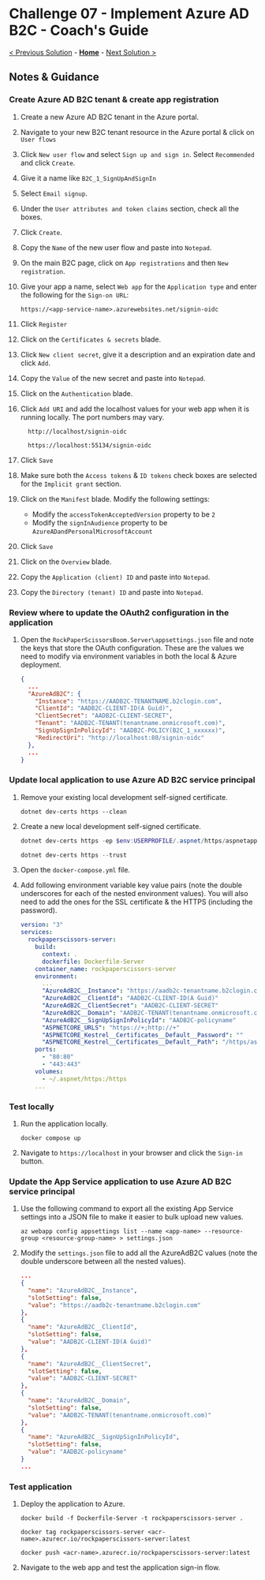 # Challenge 07 - Implement Azure AD B2C - Coach's Guide

[< Previous Solution](./Solution-06.md) - **[Home](./README.md)** - [Next Solution >](./Solution-08.md)

## Notes & Guidance

### Create Azure AD B2C tenant & create app registration

1.  Create a new Azure AD B2C tenant in the Azure portal.

1.  Navigate to your new B2C tenant resource in the Azure portal & click on `User flows`

1.  Click `New user flow` and select `Sign up and sign in`. Select `Recommended` and click `Create`.

1.  Give it a name like `B2C_1_SignUpAndSignIn`

1.  Select `Email signup`.

1.  Under the `User attributes and token claims` section, check all the boxes.

1.  Click `Create`.

1.  Copy the `Name` of the new user flow and paste into `Notepad`.

1.  On the main B2C page, click on `App registrations` and then `New registration`.

1.  Give your app a name, select `Web app` for the `Application type` and enter the following for the `Sign-on URL`:

    `https://<app-service-name>.azurewebsites.net/signin-oidc`

1.  Click `Register`

1.  Click on the `Certificates & secrets` blade.

1.  Click `New client secret`, give it a description and an expiration date and click `Add`.

1.  Copy the `Value` of the new secret and paste into `Notepad`.

1.  Click on the `Authentication` blade.

1.  Click `Add URI` and add the localhost values for your web app when it is running locally. The port numbers may vary.

    ```text
      http://localhost/signin-oidc

      https://localhost:55134/signin-oidc
    ```

1.  Click `Save`

1.  Make sure both the `Access tokens` & `ID tokens` check boxes are selected for the `Implicit grant` section.

1.  Click on the `Manifest` blade. Modify the following settings:

    - Modify the `accessTokenAcceptedVersion` property to be `2`
    - Modify the `signInAudience` property to be `AzureADandPersonalMicrosoftAccount`

1.  Click `Save`

1.  Click on the `Overview` blade.

1.  Copy the `Application (client) ID` and paste into `Notepad`.

1.  Copy the `Directory (tenant) ID` and paste into `Notepad`.

### Review where to update the OAuth2 configuration in the application

1.  Open the `RockPaperScissorsBoom.Server\appsettings.json` file and note the keys that store the OAuth configuration. These are the values we need to modify via environment variables in both the local & Azure deployment.

    ```json
    {
      ...
      "AzureAdB2C": {
        "Instance": "https://AADB2C-TENANTNAME.b2clogin.com",
        "ClientId": "AADB2C-CLIENT-ID(A Guid)",
        "ClientSecret": "AADB2C-CLIENT-SECRET",
        "Tenant": "AADB2C-TENANT(tenantname.onmicrosoft.com)",
        "SignUpSignInPolicyId": "AADB2C-POLICY(B2C_1_xxxxxx)",
        "RedirectUri": "http://localhost:80/signin-oidc"
      },
      ...
    }
    ```

### Update local application to use Azure AD B2C service principal

1.  Remove your existing local development self-signed certificate.

    ```shell
    dotnet dev-certs https --clean
    ```

1.  Create a new local development self-signed certificate.

    ```powershell
    dotnet dev-certs https -ep $env:USERPROFILE/.aspnet/https/aspnetapp.pfx -p <password>

    dotnet dev-certs https --trust
    ```

1.  Open the `docker-compose.yml` file.

1.  Add following environment variable key value pairs (note the double underscores for each of the nested environment values). You will also need to add the ones for the SSL certificate & the HTTPS (including the password).

    ```yaml
    version: "3"
    services:
      rockpaperscissors-server:
        build:
          context: .
          dockerfile: Dockerfile-Server
        container_name: rockpaperscissors-server
        environment:
          ...
          "AzureAdB2C__Instance": "https://aadb2c-tenantname.b2clogin.com"
          "AzureAdB2C__ClientId": "AADB2C-CLIENT-ID(A Guid)"
          "AzureAdB2C__ClientSecret": "AADB2C-CLIENT-SECRET"
          "AzureAdB2C__Domain": "AADB2C-TENANT(tenantname.onmicrosoft.com)"
          "AzureAdB2C__SignUpSignInPolicyId": "AADB2C-policyname"
          "ASPNETCORE_URLS": "https://+;http://+"
          "ASPNETCORE_Kestrel__Certificates__Default__Password": ""
          "ASPNETCORE_Kestrel__Certificates__Default__Path": "/https/aspnetapp.pfx"
        ports:
          - "80:80"
          - "443:443"
        volumes:
          - ~/.aspnet/https:/https
        ...
    ```

### Test locally

1.  Run the application locally.

    ```shell
    docker compose up
    ```

1.  Navigate to `https://localhost` in your browser and click the `Sign-in` button.

### Update the App Service application to use Azure AD B2C service principal

1.  Use the following command to export all the existing App Service settings into a JSON file to make it easier to bulk upload new values.

    ```shell
    az webapp config appsettings list --name <app-name> --resource-group <resource-group-name> > settings.json
    ```

1.  Modify the `settings.json` file to add all the AzureAdB2C values (note the double underscore between all the nested values).

    ```json
    ...
    {
      "name": "AzureAdB2C__Instance",
      "slotSetting": false,
      "value": "https://aadb2c-tenantname.b2clogin.com"
    },
    {
      "name": "AzureAdB2C__ClientId",
      "slotSetting": false,
      "value": "AADB2C-CLIENT-ID(A Guid)"
    },
    {
      "name": "AzureAdB2C__ClientSecret",
      "slotSetting": false,
      "value": "AADB2C-CLIENT-SECRET"
    },
    {
      "name": "AzureAdB2C__Domain",
      "slotSetting": false,
      "value": "AADB2C-TENANT(tenantname.onmicrosoft.com)"
    },
    {
      "name": "AzureAdB2C__SignUpSignInPolicyId",
      "slotSetting": false,
      "value": "AADB2C-policyname"
    }
    ...
    ```

### Test application

1.  Deploy the application to Azure.

    ```shell
    docker build -f Dockerfile-Server -t rockpaperscissors-server .

    docker tag rockpaperscissors-server <acr-name>.azurecr.io/rockpaperscissors-server:latest

    docker push <acr-name>.azurecr.io/rockpaperscissors-server:latest
    ```

1.  Navigate to the web app and test the application sign-in flow.
